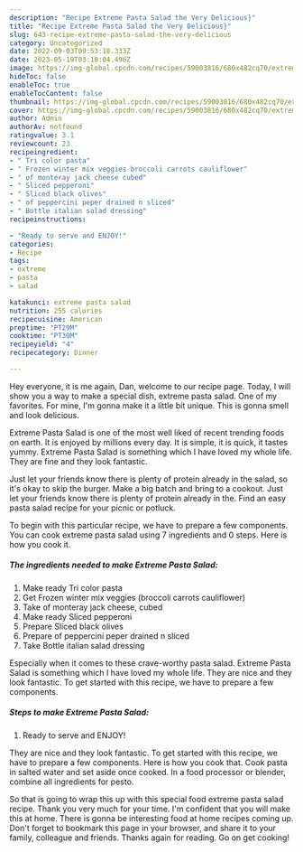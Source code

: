 ```yaml
---
description: "Recipe Extreme Pasta Salad the Very Delicious}"
title: "Recipe Extreme Pasta Salad the Very Delicious}"
slug: 643-recipe-extreme-pasta-salad-the-very-delicious
category: Uncategorized
date: 2022-09-03T09:53:18.333Z
date: 2023-05-19T03:10:04.496Z
image: https://img-global.cpcdn.com/recipes/59003816/680x482cq70/extreme-pasta-salad-recipe-main-photo.jpg
hideToc: false
enableToc: true
enableTocContent: false
thumbnail: https://img-global.cpcdn.com/recipes/59003816/680x482cq70/extreme-pasta-salad-recipe-main-photo.jpg
cover: https://img-global.cpcdn.com/recipes/59003816/680x482cq70/extreme-pasta-salad-recipe-main-photo.jpg
author: Admin
authorAv: notfound
ratingvalue: 3.1
reviewcount: 23
recipeingredient:
- " Tri color pasta"
- " Frozen winter mix veggies broccoli carrots cauliflower"
- " of monteray jack cheese cubed"
- " Sliced pepperoni"
- " Sliced black olives"
- " of peppercini peper drained n sliced"
- " Bottle italian salad dressing"
recipeinstructions:

- "Ready to serve and ENJOY!"
categories:
- Recipe
tags:
- extreme
- pasta
- salad

katakunci: extreme pasta salad 
nutrition: 255 calories
recipecuisine: American
preptime: "PT29M"
cooktime: "PT30M"
recipeyield: "4"
recipecategory: Dinner

---
```



Hey everyone, it is me again, Dan, welcome to our recipe page. Today, I will show you a way to make a special dish, extreme pasta salad. One of my favorites. For mine, I'm gonna make it a little bit unique. This is gonna smell and look delicious.

Extreme Pasta Salad is one of the most well liked of recent trending foods on earth. It is enjoyed by millions every day. It is simple, it is quick, it tastes yummy. Extreme Pasta Salad is something which I have loved my whole life. They are fine and they look fantastic.

Just let your friends know there is plenty of protein already in the salad, so it&#39;s okay to skip the burger. Make a big batch and bring to a cookout. Just let your friends know there is plenty of protein already in the. Find an easy pasta salad recipe for your picnic or potluck.


To begin with this particular recipe, we have to prepare a few components. You can cook extreme pasta salad using 7 ingredients and 0 steps. Here is how you cook it.

<!--inarticleads1-->

##### The ingredients needed to make Extreme Pasta Salad:

1. Make ready  Tri color pasta
1. Get  Frozen winter mix veggies (broccoli carrots cauliflower)
1. Take  of monteray jack cheese, cubed
1. Make ready  Sliced pepperoni
1. Prepare  Sliced black olives
1. Prepare  of peppercini peper drained n sliced
1. Take  Bottle italian salad dressing


Especially when it comes to these crave-worthy pasta salad. Extreme Pasta Salad is something which I have loved my whole life. They are nice and they look fantastic. To get started with this recipe, we have to prepare a few components. 

<!--inarticleads2-->

##### Steps to make Extreme Pasta Salad:


1. Ready to serve and ENJOY!

They are nice and they look fantastic. To get started with this recipe, we have to prepare a few components. Here is how you cook that. Cook pasta in salted water and set aside once cooked. In a food processor or blender, combine all ingredients for pesto. 

So that is going to wrap this up with this special food extreme pasta salad recipe. Thank you very much for your time. I'm confident that you will make this at home. There is gonna be interesting food at home recipes coming up. Don't forget to bookmark this page in your browser, and share it to your family, colleague and friends. Thanks again for reading. Go on get cooking!
